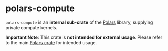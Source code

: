 # polars-compute

`polars-compute` is an **internal sub-crate** of the [Polars](https://crates.io/crates/polars)
library, supplying private compute kernels.

**Important Note**: This crate is **not intended for external usage**. Please refer to the main
[Polars crate](https://crates.io/crates/polars) for intended usage.
